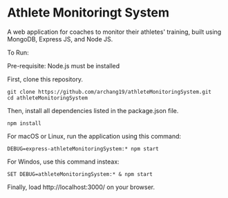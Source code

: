 # Athlete Monitoringt System

A web application for coaches to monitor their athletes' training, built using 
MongoDB, Express JS, and Node JS.

To Run:

Pre-requisite: Node.js must be installed

First, clone this repository.
```
git clone https://github.com/archang19/athleteMonitoringSystem.git
cd athleteMonitoringSystem
```

Then, install all dependencies listed in the package.json file.
```
npm install
```

For macOS or Linux, run the application using this command:
```
DEBUG=express-athleteMonitoringSystem:* npm start
```

For Windos, use this command insteax:
```
SET DEBUG=athleteMonitoringSystem:* & npm start
```

Finally, load http://localhost:3000/ on your browser.